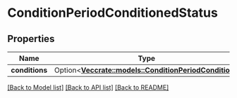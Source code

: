 # ConditionPeriodConditionedStatus

## Properties

Name | Type | Description | Notes
------------ | ------------- | ------------- | -------------
**conditions** | Option<[**Vec<crate::models::ConditionPeriodCondition>**](condition.Condition.md)> |  | [optional]

[[Back to Model list]](../README.md#documentation-for-models) [[Back to API list]](../README.md#documentation-for-api-endpoints) [[Back to README]](../README.md)


